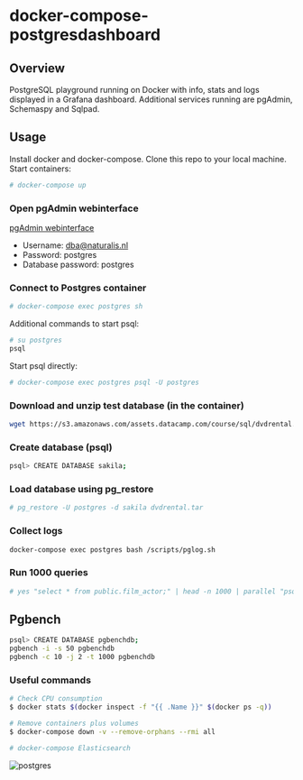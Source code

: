 # docker-compose-postgresdashboard


## Overview
PostgreSQL playground running on Docker with info, stats and logs displayed in a Grafana dashboard. Additional services running are pgAdmin, Schemaspy and Sqlpad.

## Usage
Install docker and docker-compose. Clone this repo to your local machine. Start containers:

```sh
# docker-compose up
```

### Open pgAdmin webinterface

[pgAdmin webinterface](http://pgadmin.docker.localhost)

- Username: dba@naturalis.nl
- Password: postgres
- Database password: postgres

### Connect to Postgres container
```sh
# docker-compose exec postgres sh
```
Additional commands to start psql:
```sh
# su postgres
psql
```
Start psql directly:
```sh
# docker-compose exec postgres psql -U postgres
```

### Download and unzip test database (in the container)
```sh
wget https://s3.amazonaws.com/assets.datacamp.com/course/sql/dvdrental.zip; unzip dvdrental.zip
```

### Create database (psql)
```sh
psql> CREATE DATABASE sakila;
```

### Load database using pg_restore
```sh
# pg_restore -U postgres -d sakila dvdrental.tar
```

### Collect logs
```sh
docker-compose exec postgres bash /scripts/pglog.sh
```

### Run 1000 queries
```sh
# yes "select * from public.film_actor;" | head -n 1000 | parallel "psql -U postgres -d sakila -c {1}"
```

## Pgbench
```sh
psql> CREATE DATABASE pgbenchdb;
pgbench -i -s 50 pgbenchdb
pgbench -c 10 -j 2 -t 1000 pgbenchdb
```

### Useful commands
```bash
# Check CPU consumption
$ docker stats $(docker inspect -f "{{ .Name }}" $(docker ps -q))

# Remove containers plus volumes
$ docker-compose down -v --remove-orphans --rmi all

# docker-compose Elasticsearch
```

![postgres](diagram.png?raw=true)
